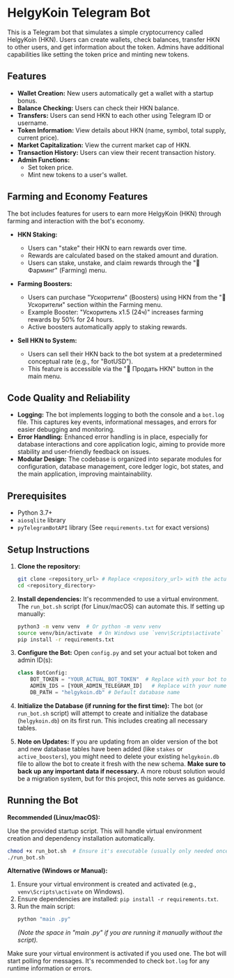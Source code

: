 # HelgyKoin Telegram Bot

This is a Telegram bot that simulates a simple cryptocurrency called HelgyKoin (HKN). Users can create wallets, check balances, transfer HKN to other users, and get information about the token. Admins have additional capabilities like setting the token price and minting new tokens.

## Features

*   **Wallet Creation:** New users automatically get a wallet with a startup bonus.
*   **Balance Checking:** Users can check their HKN balance.
*   **Transfers:** Users can send HKN to each other using Telegram ID or username.
*   **Token Information:** View details about HKN (name, symbol, total supply, current price).
*   **Market Capitalization:** View the current market cap of HKN.
*   **Transaction History:** Users can view their recent transaction history.
*   **Admin Functions:**
    *   Set token price.
    *   Mint new tokens to a user's wallet.

## Farming and Economy Features

The bot includes features for users to earn more HelgyKoin (HKN) through farming and interaction with the bot's economy.

*   **HKN Staking:**
    *   Users can "stake" their HKN to earn rewards over time.
    *   Rewards are calculated based on the staked amount and duration.
    *   Users can stake, unstake, and claim rewards through the "🌾 Фарминг" (Farming) menu.

*   **Farming Boosters:**
    *   Users can purchase "Ускорители" (Boosters) using HKN from the "🚀 Ускорители" section within the Farming menu.
    *   Example Booster: "Ускоритель х1.5 (24ч)" increases farming rewards by 50% for 24 hours.
    *   Active boosters automatically apply to staking rewards.

*   **Sell HKN to System:**
    *   Users can sell their HKN back to the bot system at a predetermined conceptual rate (e.g., for "BotUSD").
    *   This feature is accessible via the "🏦 Продать HKN" button in the main menu.

## Code Quality and Reliability

*   **Logging:** The bot implements logging to both the console and a `bot.log` file. This captures key events, informational messages, and errors for easier debugging and monitoring.
*   **Error Handling:** Enhanced error handling is in place, especially for database interactions and core application logic, aiming to provide more stability and user-friendly feedback on issues.
*   **Modular Design:** The codebase is organized into separate modules for configuration, database management, core ledger logic, bot states, and the main application, improving maintainability.

## Prerequisites

*   Python 3.7+
*   `aiosqlite` library
*   `pyTelegramBotAPI` library
(See `requirements.txt` for exact versions)

## Setup Instructions

1.  **Clone the repository:**
    ```bash
    git clone <repository_url> # Replace <repository_url> with the actual URL
    cd <repository_directory>
    ```

2.  **Install dependencies:**
    It's recommended to use a virtual environment. The `run_bot.sh` script (for Linux/macOS) can automate this. If setting up manually:
    ```bash
    python3 -m venv venv  # Or python -m venv venv
    source venv/bin/activate  # On Windows use `venv\Scripts\activate`
    pip install -r requirements.txt
    ```

3.  **Configure the Bot:**
    Open `config.py` and set your actual bot token and admin ID(s):
    ```python
    class BotConfig:
        BOT_TOKEN = "YOUR_ACTUAL_BOT_TOKEN"  # Replace with your bot token from BotFather
        ADMIN_IDS = [YOUR_ADMIN_TELEGRAM_ID]   # Replace with your numeric Telegram ID
        DB_PATH = "helgykoin.db" # Default database name
    ```

4.  **Initialize the Database (if running for the first time):**
    The bot (or `run_bot.sh` script) will attempt to create and initialize the database (`helgykoin.db`) on its first run. This includes creating all necessary tables.

5.  **Note on Updates:** If you are updating from an older version of the bot and new database tables have been added (like `stakes` or `active_boosters`), you might need to delete your existing `helgykoin.db` file to allow the bot to create it fresh with the new schema. **Make sure to back up any important data if necessary.** A more robust solution would be a migration system, but for this project, this note serves as guidance.


## Running the Bot

**Recommended (Linux/macOS):**

Use the provided startup script. This will handle virtual environment creation and dependency installation automatically.
```bash
chmod +x run_bot.sh  # Ensure it's executable (usually only needed once)
./run_bot.sh
```

**Alternative (Windows or Manual):**

1.  Ensure your virtual environment is created and activated (e.g., `venv\Scripts\activate` on Windows).
2.  Ensure dependencies are installed: `pip install -r requirements.txt`.
3.  Run the main script:
    ```bash
    python "main .py"
    ```
    *(Note the space in "main .py" if you are running it manually without the script).*

Make sure your virtual environment is activated if you used one. The bot will start polling for messages. It's recommended to check `bot.log` for any runtime information or errors.
